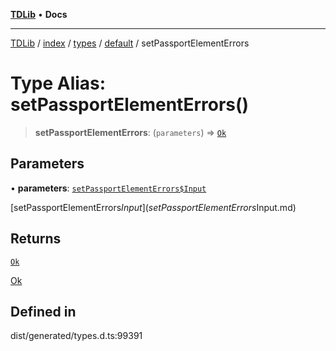[**TDLib**](../../../../../../README.md) • **Docs**

***

[TDLib](../../../../../../modules.md) / [index](../../../../../README.md) / [types](../../../README.md) / [default](../README.md) / setPassportElementErrors

# Type Alias: setPassportElementErrors()

> **setPassportElementErrors**: (`parameters`) => [`Ok`](Ok.md)

## Parameters

• **parameters**: [`setPassportElementErrors$Input`](setPassportElementErrors$Input.md)

[setPassportElementErrors$Input](setPassportElementErrors$Input.md)

## Returns

[`Ok`](Ok.md)

[Ok](Ok.md)

## Defined in

dist/generated/types.d.ts:99391
